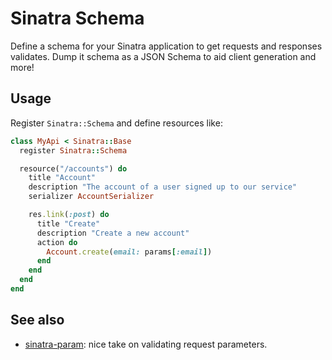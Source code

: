 # Sinatra Schema

Define a schema for your Sinatra application to get requests and responses validates. Dump it schema as a JSON Schema to aid client generation and more!


## Usage

Register `Sinatra::Schema` and define resources like:

```ruby
class MyApi < Sinatra::Base
  register Sinatra::Schema

  resource("/accounts") do
    title "Account"
    description "The account of a user signed up to our service"
    serializer AccountSerializer

    res.link(:post) do
      title "Create"
      description "Create a new account"
      action do
        Account.create(email: params[:email])
      end
    end
  end
end
```


## See also

- [sinatra-param](https://github.com/mattt/sinatra-param): nice take on validating request parameters.
